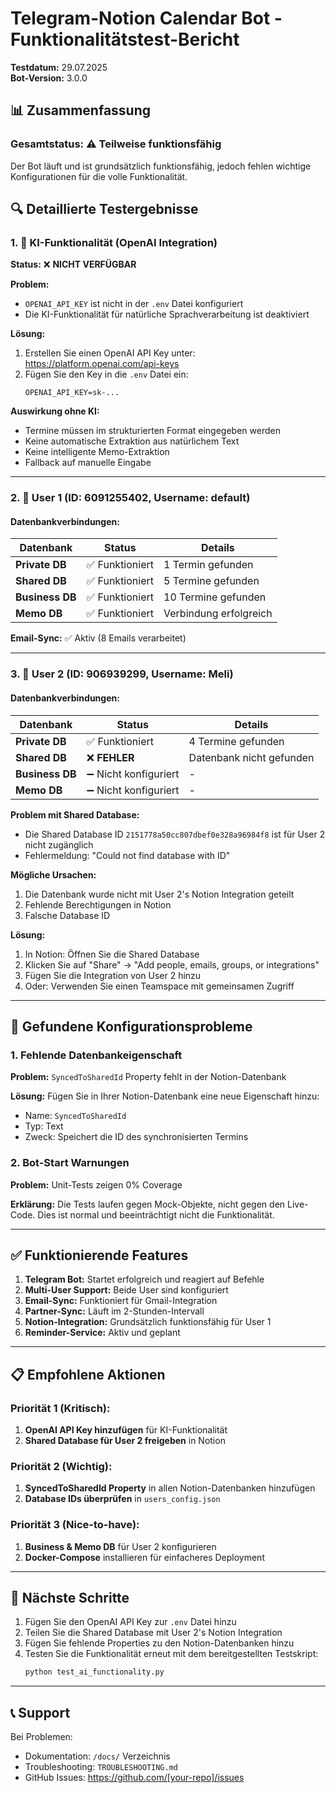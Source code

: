 # Telegram-Notion Calendar Bot - Funktionalitätstest-Bericht

**Testdatum:** 29.07.2025  
**Bot-Version:** 3.0.0

## 📊 Zusammenfassung

### Gesamtstatus: ⚠️ Teilweise funktionsfähig

Der Bot läuft und ist grundsätzlich funktionsfähig, jedoch fehlen wichtige Konfigurationen für die volle Funktionalität.

## 🔍 Detaillierte Testergebnisse

### 1. 🤖 KI-Funktionalität (OpenAI Integration)

**Status:** ❌ **NICHT VERFÜGBAR**

**Problem:**
- `OPENAI_API_KEY` ist nicht in der `.env` Datei konfiguriert
- Die KI-Funktionalität für natürliche Sprachverarbeitung ist deaktiviert

**Lösung:**
1. Erstellen Sie einen OpenAI API Key unter: https://platform.openai.com/api-keys
2. Fügen Sie den Key in die `.env` Datei ein:
   ```
   OPENAI_API_KEY=sk-...
   ```

**Auswirkung ohne KI:**
- Termine müssen im strukturierten Format eingegeben werden
- Keine automatische Extraktion aus natürlichem Text
- Keine intelligente Memo-Extraktion
- Fallback auf manuelle Eingabe

---

### 2. 👤 User 1 (ID: 6091255402, Username: default)

#### Datenbankverbindungen:

| Datenbank | Status | Details |
|-----------|--------|---------|
| **Private DB** | ✅ Funktioniert | 1 Termin gefunden |
| **Shared DB** | ✅ Funktioniert | 5 Termine gefunden |
| **Business DB** | ✅ Funktioniert | 10 Termine gefunden |
| **Memo DB** | ✅ Funktioniert | Verbindung erfolgreich |

**Email-Sync:** ✅ Aktiv (8 Emails verarbeitet)

---

### 3. 👤 User 2 (ID: 906939299, Username: Meli)

#### Datenbankverbindungen:

| Datenbank | Status | Details |
|-----------|--------|---------|
| **Private DB** | ✅ Funktioniert | 4 Termine gefunden |
| **Shared DB** | ❌ **FEHLER** | Datenbank nicht gefunden |
| **Business DB** | ➖ Nicht konfiguriert | - |
| **Memo DB** | ➖ Nicht konfiguriert | - |

**Problem mit Shared Database:**
- Die Shared Database ID `2151778a50cc807dbef0e328a96984f8` ist für User 2 nicht zugänglich
- Fehlermeldung: "Could not find database with ID"

**Mögliche Ursachen:**
1. Die Datenbank wurde nicht mit User 2's Notion Integration geteilt
2. Fehlende Berechtigungen in Notion
3. Falsche Database ID

**Lösung:**
1. In Notion: Öffnen Sie die Shared Database
2. Klicken Sie auf "Share" → "Add people, emails, groups, or integrations"
3. Fügen Sie die Integration von User 2 hinzu
4. Oder: Verwenden Sie einen Teamspace mit gemeinsamen Zugriff

---

## 🔧 Gefundene Konfigurationsprobleme

### 1. Fehlende Datenbankeigenschaft

**Problem:** `SyncedToSharedId` Property fehlt in der Notion-Datenbank

**Lösung:** 
Fügen Sie in Ihrer Notion-Datenbank eine neue Eigenschaft hinzu:
- Name: `SyncedToSharedId`
- Typ: Text
- Zweck: Speichert die ID des synchronisierten Termins

### 2. Bot-Start Warnungen

**Problem:** Unit-Tests zeigen 0% Coverage

**Erklärung:** Die Tests laufen gegen Mock-Objekte, nicht gegen den Live-Code. Dies ist normal und beeinträchtigt nicht die Funktionalität.

---

## ✅ Funktionierende Features

1. **Telegram Bot:** Startet erfolgreich und reagiert auf Befehle
2. **Multi-User Support:** Beide User sind konfiguriert
3. **Email-Sync:** Funktioniert für Gmail-Integration
4. **Partner-Sync:** Läuft im 2-Stunden-Intervall
5. **Notion-Integration:** Grundsätzlich funktionsfähig für User 1
6. **Reminder-Service:** Aktiv und geplant

---

## 📋 Empfohlene Aktionen

### Priorität 1 (Kritisch):
1. **OpenAI API Key hinzufügen** für KI-Funktionalität
2. **Shared Database für User 2 freigeben** in Notion

### Priorität 2 (Wichtig):
1. **SyncedToSharedId Property** in allen Notion-Datenbanken hinzufügen
2. **Database IDs überprüfen** in `users_config.json`

### Priorität 3 (Nice-to-have):
1. **Business & Memo DB** für User 2 konfigurieren
2. **Docker-Compose** installieren für einfacheres Deployment

---

## 🚀 Nächste Schritte

1. Fügen Sie den OpenAI API Key zur `.env` Datei hinzu
2. Teilen Sie die Shared Database mit User 2's Notion Integration
3. Fügen Sie fehlende Properties zu den Notion-Datenbanken hinzu
4. Testen Sie die Funktionalität erneut mit dem bereitgestellten Testskript:
   ```bash
   python test_ai_functionality.py
   ```

---

## 📞 Support

Bei Problemen:
- Dokumentation: `/docs/` Verzeichnis
- Troubleshooting: `TROUBLESHOOTING.md`
- GitHub Issues: https://github.com/[your-repo]/issues